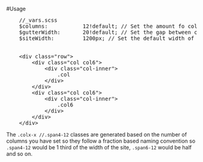 #Usage

<pre>
    //_vars.scss
    $columns:           12!default; // Set the amount fo columns you want to use
    $gutterWidth:       20!default; // Set the gap between columns
    $siteWidth:         1200px; // Set the default width of the site. Pixel, em or percentage


    &lt;div class=&quot;row&quot;&gt;
        &lt;div class=&quot;col col6&quot;&gt;
            &lt;div class=&quot;col-inner&quot;&gt;
                .col 
            &lt;/div&gt;
        &lt;/div&gt;
        &lt;div class=&quot;col col6&quot;&gt;
            &lt;div class=&quot;col-inner&quot;&gt;
                .col6
            &lt;/div&gt;
        &lt;/div&gt;
    &lt;/div&gt;
</pre>


The <code>.colx-x //.span4-12</code> classes are generated based on the number of columns you have set so they follow a fraction based naming convention so <code>.span4-12</code> would be 1 third of the width of the site, <code>.span6-12</code> would be half and so on.